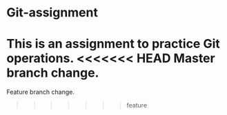 # Git-assignment
This is an assignment to practice Git operations.
<<<<<<< HEAD
Master branch change.
=======
Feature branch change.
>>>>>>> feature
